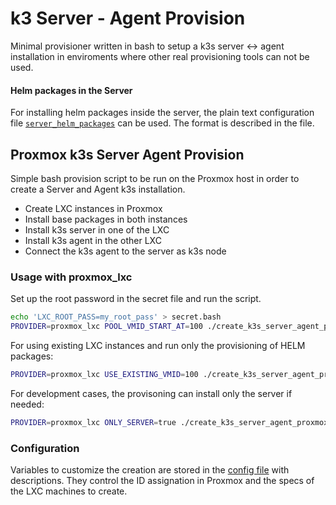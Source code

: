 # k3 Server - Agent Provision

Minimal provisioner written in bash to setup a k3s server <-> agent
installation in enviroments where other real provisioning tools can not
be used.

#### Helm packages in the Server

For installing helm packages inside the server, the plain text configuration
file [`server_helm_packages`](server_helm_packages) can be used. The format
is described in the file.

## Proxmox k3s Server Agent Provision

Simple bash provision script to be run on the Proxmox
host in order to create a Server and Agent k3s installation.

 * Create LXC instances in Proxmox
 * Install base packages in both instances
 * Install k3s server in one of the LXC
 * Install k3s agent in the other LXC
 * Connect the k3s agent to the server as k3s node

### Usage with proxmox_lxc

Set up the root password in the secret file and run the script.

```bash
echo 'LXC_ROOT_PASS=my_root_pass' > secret.bash
PROVIDER=proxmox_lxc POOL_VMID_START_AT=100 ./create_k3s_server_agent_proxmox.bash
```

For using existing LXC instances and run only the provisioning
of HELM packages:

```bash
PROVIDER=proxmox_lxc USE_EXISTING_VMID=100 ./create_k3s_server_agent_proxmox.bash
```

For development cases, the provisoning can install only the server if needed:
```bash
PROVIDER=proxmox_lxc ONLY_SERVER=true ./create_k3s_server_agent_proxmox.bash
```


### Configuration

Variables to customize the creation are stored in the [config file](providers/proxmox_lxc/config.bash)
with descriptions. They control the ID assignation in Proxmox and the
specs of the LXC machines to create.
